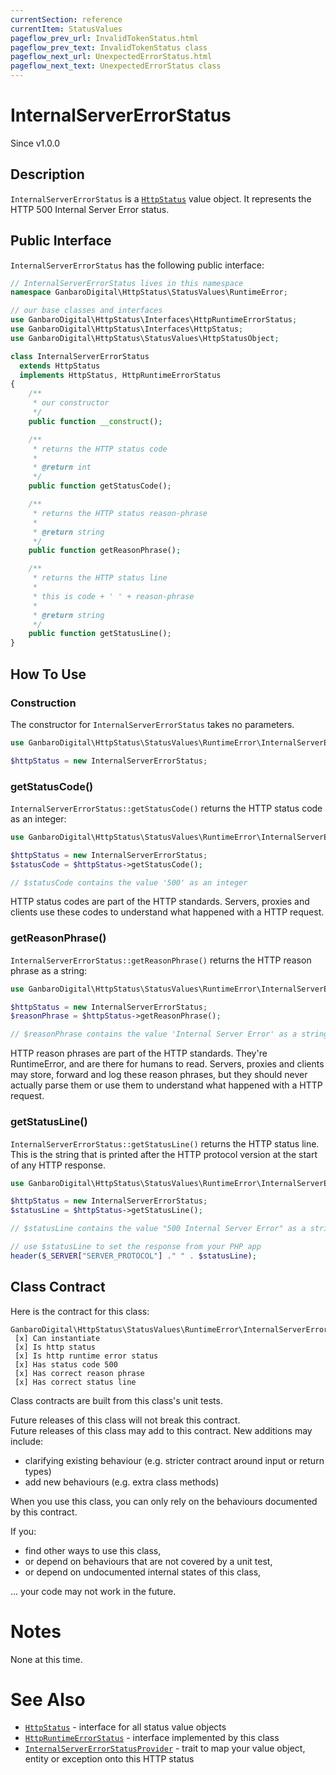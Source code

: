 ```yaml
---
currentSection: reference
currentItem: StatusValues
pageflow_prev_url: InvalidTokenStatus.html
pageflow_prev_text: InvalidTokenStatus class
pageflow_next_url: UnexpectedErrorStatus.html
pageflow_next_text: UnexpectedErrorStatus class
---
```


# InternalServerErrorStatus

<div class="callout info">
Since v1.0.0
</div>

## Description

`InternalServerErrorStatus` is a [`HttpStatus`](../Interfaces/HttpStatus.html) value object. It represents the HTTP 500 Internal Server Error status.

## Public Interface

`InternalServerErrorStatus` has the following public interface:

```php
// InternalServerErrorStatus lives in this namespace
namespace GanbaroDigital\HttpStatus\StatusValues\RuntimeError;

// our base classes and interfaces
use GanbaroDigital\HttpStatus\Interfaces\HttpRuntimeErrorStatus;
use GanbaroDigital\HttpStatus\Interfaces\HttpStatus;
use GanbaroDigital\HttpStatus\StatusValues\HttpStatusObject;

class InternalServerErrorStatus
  extends HttpStatus
  implements HttpStatus, HttpRuntimeErrorStatus
{
    /**
     * our constructor
     */
    public function __construct();

    /**
     * returns the HTTP status code
     *
     * @return int
     */
    public function getStatusCode();

    /**
     * returns the HTTP status reason-phrase
     *
     * @return string
     */
    public function getReasonPhrase();

    /**
     * returns the HTTP status line
     *
     * this is code + ' ' + reason-phrase
     *
     * @return string
     */
    public function getStatusLine();
}
```

## How To Use

### Construction

The constructor for `InternalServerErrorStatus` takes no parameters.

```php
use GanbaroDigital\HttpStatus\StatusValues\RuntimeError\InternalServerErrorStatus;

$httpStatus = new InternalServerErrorStatus;
```

### getStatusCode()

`InternalServerErrorStatus::getStatusCode()` returns the HTTP status code as an integer:

```php
use GanbaroDigital\HttpStatus\StatusValues\RuntimeError\InternalServerErrorStatus;

$httpStatus = new InternalServerErrorStatus;
$statusCode = $httpStatus->getStatusCode();

// $statusCode contains the value '500' as an integer
```

HTTP status codes are part of the HTTP standards. Servers, proxies and clients use these codes to understand what happened with a HTTP request.

### getReasonPhrase()

`InternalServerErrorStatus::getReasonPhrase()` returns the HTTP reason phrase as a string:

```php
use GanbaroDigital\HttpStatus\StatusValues\RuntimeError\InternalServerErrorStatus;

$httpStatus = new InternalServerErrorStatus;
$reasonPhrase = $httpStatus->getReasonPhrase();

// $reasonPhrase contains the value 'Internal Server Error' as a string
```

HTTP reason phrases are part of the HTTP standards. They're RuntimeError, and are there for humans to read. Servers, proxies and clients may store, forward and log these reason phrases, but they should never actually parse them or use them to understand what happened with a HTTP request.

### getStatusLine()

`InternalServerErrorStatus::getStatusLine()` returns the HTTP status line. This is the string that is printed after the HTTP protocol version at the start of any HTTP response.

```php
use GanbaroDigital\HttpStatus\StatusValues\RuntimeError\InternalServerErrorStatus;

$httpStatus = new InternalServerErrorStatus;
$statusLine = $httpStatus->getStatusLine();

// $statusLine contains the value "500 Internal Server Error" as a string

// use $statusLine to set the response from your PHP app
header($_SERVER["SERVER_PROTOCOL"] ." " . $statusLine);
```

## Class Contract

Here is the contract for this class:

    GanbaroDigital\HttpStatus\StatusValues\RuntimeError\InternalServerErrorStatus
     [x] Can instantiate
     [x] Is http status
     [x] Is http runtime error status
     [x] Has status code 500
     [x] Has correct reason phrase
     [x] Has correct status line

Class contracts are built from this class's unit tests.

<div class="callout success">
Future releases of this class will not break this contract.
</div>

<div class="callout info" markdown="1">
Future releases of this class may add to this contract. New additions may include:

* clarifying existing behaviour (e.g. stricter contract around input or return types)
* add new behaviours (e.g. extra class methods)
</div>

<div class="callout warning" markdown="1">
When you use this class, you can only rely on the behaviours documented by this contract.

If you:

* find other ways to use this class,
* or depend on behaviours that are not covered by a unit test,
* or depend on undocumented internal states of this class,

... your code may not work in the future.
</div>

# Notes

None at this time.

# See Also

* [`HttpStatus`](../Interfaces/HttpStatus.html) - interface for all status value objects
* [`HttpRuntimeErrorStatus`](../Interfaces/HttpRuntimeErrorStatus.html) - interface implemented by this class
* [`InternalServerErrorStatusProvider`](../StatusProviders/InternalServerErrorStatusProvider.html) - trait to map your value object, entity or exception onto this HTTP status
